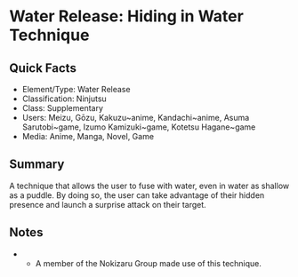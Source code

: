 # Water Release: Hiding in Water Technique

## Quick Facts
- Element/Type: Water Release
- Classification: Ninjutsu
- Class: Supplementary
- Users: Meizu, Gōzu, Kakuzu~anime, Kandachi~anime, Asuma Sarutobi~game, Izumo Kamizuki~game, Kotetsu Hagane~game
- Media: Anime, Manga, Novel, Game

## Summary
A technique that allows the user to fuse with water, even in water as shallow as a puddle. By doing so, the user can take advantage of their hidden presence and launch a surprise attack on their target.

## Notes
- * A member of the Nokizaru Group made use of this technique.
